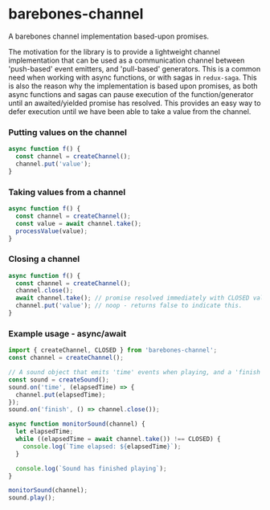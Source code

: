 # barebones-channel
A barebones channel implementation based-upon promises.

The motivation for the library is to provide a lightweight channel implementation that can be used as a communication channel between 'push-based' event emitters, and 'pull-based' generators. This is a common need when working with async functions, or with sagas in `redux-saga`. This is also the reason why the implementation is based upon promises, as both async functions and sagas can pause execution of the function/generator until an awaited/yielded promise has resolved. This provides an easy way to defer execution until we have been able to take a value from the channel.

###  Putting values on the channel
```javascript
async function f() {
  const channel = createChannel();
  channel.put('value');
}
```

### Taking values from a channel
```javascript
async function f() {
  const channel = createChannel();
  const value = await channel.take();
  processValue(value);
}
```

### Closing a channel
```javascript
async function f() {
  const channel = createChannel();
  channel.close();
  await channel.take(); // promise resolved immediately with CLOSED value
  channel.put('value'); // noop - returns false to indicate this.
}
```

### Example usage - async/await
```javascript
import { createChannel, CLOSED } from 'barebones-channel';
const channel = createChannel();

// A sound object that emits 'time' events when playing, and a 'finish' event.
const sound = createSound();
sound.on('time', (elapsedTime) => {
  channel.put(elapsedTime);
});
sound.on('finish', () => channel.close());

async function monitorSound(channel) {
  let elapsedTime;
  while ((elapsedTime = await channel.take()) !== CLOSED) {
    console.log(`Time elapsed: ${elapsedTime}`);
  }

  console.log(`Sound has finished playing`);
}

monitorSound(channel);
sound.play();
```
